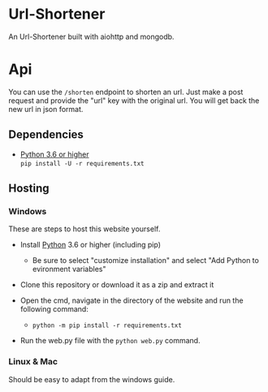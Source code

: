 # Url-Shortener

An Url-Shortener built with aiohttp and mongodb.

# Api
You can use the `/shorten` endpoint to shorten an url. Just make a post request and provide the "url" key with the original url. You will get back the new url in json format.

## Dependencies

- [Python 3.6 or higher](https://www.python.org/)    
`pip install -U -r requirements.txt`

## Hosting

### Windows
These are steps to host this website yourself.

- Install [Python](https://www.python.org/downloads/) 3.6 or higher (including pip)
  - Be sure to select "customize installation" and select "Add Python to evironment variables"

- Clone this repository or download it as a zip and extract it

- Open the cmd, navigate in the directory of the website and run the following command:
  - `python -m pip install -r requirements.txt`

- Run the web.py file with the `python web.py` command.

### Linux & Mac
Should be easy to adapt from the windows guide.
